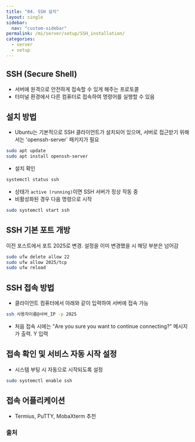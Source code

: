 ```yaml
---
title: "04. SSH 설치"
layout: single
sidebar:
  nav: "custom-sidebar"
permalink: /mi/server/setup/SSH_installation/
categories:
  - server
  - setup
---
```



## SSH (Secure Shell)
  - 서버에 원격으로 안전하게 접속할 수 있게 해주는 프로토콜
  - 터미널 환경에서 다른 컴퓨터로 접속하여 명령어를 실행할 수 있음


## 설치 방법  

  - Ubuntu는 기본적으로 SSH 클라이언트가 설치되어 있으며, 서버로 접근받기 위해서는 'openssh-server` 패키지가 필요
```bash
sudo apt update
sudo apt install openssh-server
```
 - 설치 확인
```bash
systemctl status ssh
```
  - 상태가 `active (running)`이면 SSH 서버가 정상 작동 중
  - 비활성화된 경우 다음 명령으로 시작
```bash
sudo systemctl start ssh
```


## SSH 기본 포트 개방  

이전 포스트에서 포트 2025로 변경. 설정을 이미 변경했을 시 해당 부분은 넘어감

```bash
sudo ufw delete allow 22
sudo ufw allow 2025/tcp
sudo ufw reload
```


## SSH 접속 방법  

- 클라이언트 컴퓨터에서 아래와 같이 입력하여 서버에 접속 가능

```bash
ssh 사용자이름@서버_IP -p 2025
```

- 처음 접속 시에는 "Are you sure you want to continue connecting?" 메시지가 출력. Y 입력


## 접속 확인 및 서비스 자동 시작 설정  

- 시스템 부팅 시 자동으로 시작되도록 설정

```bash
sudo systemctl enable ssh
```


## 접속 어플리케이션

- Termius, PuTTY, MobaXterm 추천


### 출처  
